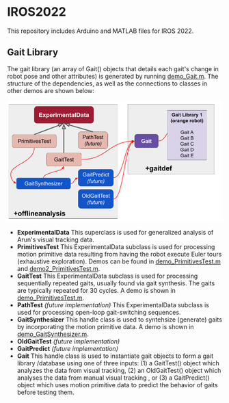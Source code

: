 # IROS2022
This repository includes Arduino and MATLAB files for IROS 2022. 

## Gait Library
The gait library (an array of Gait() objects that details each gait's change in robot pose and other attributes) is generated by running [demo_Gait.m](/demos/demo_Gait.m). The structure of the dependencies, as well as the connections to classes in other demos are shown below:

![Diagram](/IROS%202022%20%20(1).png)

- **ExperimentalData**
This superclass is used for generalized analysis of Arun's visual tracking data. 
- **PrimitivesTest**
This ExperimentalData subclass is used for processing motion primitive data resulting from having the robot execute Euler tours (exhaustive exploration). Demos can be found in [demo_PrimitivesTest.m](/demos/demo_PrimitivesTest.m) and [demo2_PrimitivesTest.m](/demos/demo2_PrimitivesTest.m).
- **GaitTest**
This ExperimentalData subclass is used for processing sequentially repeated gaits, usually found via gait synthesis. The gaits are typically repeated for 30 cycles. A demo is shown in [demo_PrimitivesTest.m](/demos/demo_PrimitivesTest.m).
- **PathTest**
_(future implementation)_ This ExperimentalData subclass is used for processing open-loop gait-switching sequences. 
- **GaitSynthesizer**
This handle class is used to syntehsize (generate) gaits by incorporating the motion primitive data. A demo is shown in [demo_GaitSynthesizer.m](/demos/demo_GaitSynthesizer.m).
- **OldGaitTest**
_(future implementation)_
- **GaitPredict**
_(future implementation)_
- **Gait** 
This handle class is used to instantiate gait objects to form a gait library /database using one of three inputs: (1) a GaitTest() object which analyzes the data from visual tracking, (2) an OldGaitTest() object which analyses the data from manual visual tracking , or (3) a GaitPredict() object which uses motion primitive data to predict the behavior of gaits before testing them.

